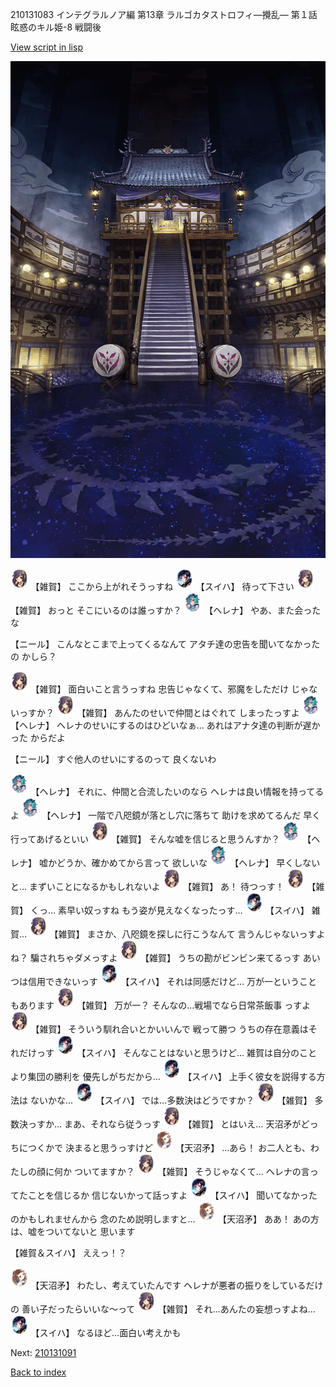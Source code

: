 210131083 インテグラルノア編 第13章 ラルゴカタストロフィ―攪乱― 第１話 眩惑のキル姫-8 戦闘後

[View script in lisp](../scripts/210131083.txt)

![masamune_arena.png](../images/backgrounds/masamune_arena.png)

<img src="../images/units/502411.png" alt="502411.png" height="34"/>
【雑賀】
ここから上がれそうっすね

<img src="../images/units/5401721.png" alt="5401721.png" height="34"/>
【スイハ】
待って下さい

<img src="../images/units/502411.png" alt="502411.png" height="34"/>
【雑賀】
おっと
そこにいるのは誰っすか？

<img src="../images/units/5302811.png" alt="5302811.png" height="34"/>
【ヘレナ】
やあ、また会ったな

【ニール】
こんなとこまで上ってくるなんて
アタチ達の忠告を聞いてなかったの
かしら？

<img src="../images/units/502411.png" alt="502411.png" height="34"/>
【雑賀】
面白いこと言うっすね
忠告じゃなくて、邪魔をしただけ
じゃないっすか？

<img src="../images/units/502411.png" alt="502411.png" height="34"/>
【雑賀】
あんたのせいで仲間とはぐれて
しまったっすよ

<img src="../images/units/5302811.png" alt="5302811.png" height="34"/>
【ヘレナ】
ヘレナのせいにするのはひどいなぁ…
あれはアナタ達の判断が遅かった
からだよ

【ニール】
すぐ他人のせいにするのって
良くないわ

<img src="../images/units/5302811.png" alt="5302811.png" height="34"/>
【ヘレナ】
それに、仲間と合流したいのなら
ヘレナは良い情報を持ってるよ

<img src="../images/units/5302811.png" alt="5302811.png" height="34"/>
【ヘレナ】
一階で八咫鏡が落とし穴に落ちて
助けを求めてるんだ
早く行ってあげるといい

<img src="../images/units/502411.png" alt="502411.png" height="34"/>
【雑賀】
そんな嘘を信じると思うんすか？

<img src="../images/units/5302811.png" alt="5302811.png" height="34"/>
【ヘレナ】
嘘かどうか、確かめてから言って
欲しいな

<img src="../images/units/5302811.png" alt="5302811.png" height="34"/>
【ヘレナ】
早くしないと…
まずいことになるかもしれないよ

<img src="../images/units/502411.png" alt="502411.png" height="34"/>
【雑賀】
あ！
待つっす！

<img src="../images/units/502411.png" alt="502411.png" height="34"/>
【雑賀】
くっ…
素早い奴っすね
もう姿が見えなくなったっす…

<img src="../images/units/5401721.png" alt="5401721.png" height="34"/>
【スイハ】
雑賀…

<img src="../images/units/502411.png" alt="502411.png" height="34"/>
【雑賀】
まさか、八咫鏡を探しに行こうなんて
言うんじゃないっすよね？
騙されちゃダメっすよ

<img src="../images/units/502411.png" alt="502411.png" height="34"/>
【雑賀】
うちの勘がビンビン来てるっす
あいつは信用できないっす

<img src="../images/units/5401721.png" alt="5401721.png" height="34"/>
【スイハ】
それは同感だけど…
万が一ということもあります

<img src="../images/units/502411.png" alt="502411.png" height="34"/>
【雑賀】
万が一？
そんなの…戦場でなら日常茶飯事
っすよ

<img src="../images/units/502411.png" alt="502411.png" height="34"/>
【雑賀】
そういう馴れ合いとかいいんで
戦って勝つ
うちの存在意義はそれだけっす

<img src="../images/units/5401721.png" alt="5401721.png" height="34"/>
【スイハ】
そんなことはないと思うけど…
雑賀は自分のことより集団の勝利を
優先しがちだから…

<img src="../images/units/5401721.png" alt="5401721.png" height="34"/>
【スイハ】
上手く彼女を説得する方法は
ないかな…

<img src="../images/units/5401721.png" alt="5401721.png" height="34"/>
【スイハ】
では…多数決はどうですか？

<img src="../images/units/502411.png" alt="502411.png" height="34"/>
【雑賀】
多数決っすか…
まあ、それなら従うっす

<img src="../images/units/502411.png" alt="502411.png" height="34"/>
【雑賀】
とはいえ…
天沼矛がどっちにつくかで
決まると思うっすけど

<img src="../images/units/300431.png" alt="300431.png" height="34"/>
【天沼矛】
…あら！
お二人とも、わたしの顔に何か
ついてますか？

<img src="../images/units/502411.png" alt="502411.png" height="34"/>
【雑賀】
そうじゃなくて…
ヘレナの言ってたことを信じるか
信じないかって話っすよ

<img src="../images/units/5401721.png" alt="5401721.png" height="34"/>
【スイハ】
聞いてなかったのかもしれませんから
念のため説明しますと…

<img src="../images/units/300431.png" alt="300431.png" height="34"/>
【天沼矛】
ああ！
あの方は、嘘をついてないと
思います

【雑賀＆スイハ】
ええっ！？

<img src="../images/units/300431.png" alt="300431.png" height="34"/>
【天沼矛】
わたし、考えていたんです
ヘレナが悪者の振りをしているだけの
善い子だったらいいな～って

<img src="../images/units/502411.png" alt="502411.png" height="34"/>
【雑賀】
それ…あんたの妄想っすよね…

<img src="../images/units/5401721.png" alt="5401721.png" height="34"/>
【スイハ】
なるほど…面白い考えかも

Next: [210131091](210131091.md)

[Back to index](index.md)
